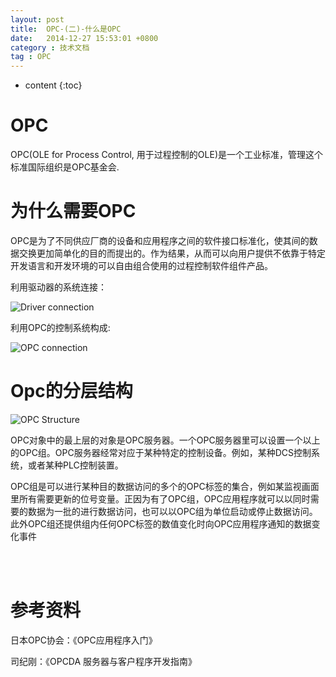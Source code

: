 ```yaml
---
layout: post
title:  OPC-(二)-什么是OPC
date:   2014-12-27 15:53:01 +0800
category : 技术文档
tag : OPC
---
```

 
 * content
{:toc}


OPC
================================

OPC(OLE for Process Control, 用于过程控制的OLE)是一个工业标准，管理这个标准国际组织是OPC基金会.

为什么需要OPC
================================

OPC是为了不同供应厂商的设备和应用程序之间的软件接口标准化，使其间的数据交换更加简单化的目的而提出的。作为结果，从而可以向用户提供不依靠于特定开发语言和开发环境的可以自由组合使用的过程控制软件组件产品。

利用驱动器的系统连接：

![Driver connection](/images/blog/opc/2_what_is_opc/1_driver_connection.png)

利用OPC的控制系统构成:

![OPC connection](/images/blog/opc/2_what_is_opc/2_opc_connection.png)

Opc的分层结构
================================

![OPC Structure](/images/blog/opc/2_what_is_opc/3_structure.png)

OPC对象中的最上层的对象是OPC服务器。一个OPC服务器里可以设置一个以上的OPC组。OPC服务器经常对应于某种特定的控制设备。例如，某种DCS控制系统，或者某种PLC控制装置。

OPC组是可以进行某种目的数据访问的多个的OPC标签的集合，例如某监视画面里所有需要更新的位号变量。正因为有了OPC组，OPC应用程序就可以以同时需要的数据为一批的进行数据访问，也可以以OPC组为单位启动或停止数据访问。此外OPC组还提供组内任何OPC标签的数值变化时向OPC应用程序通知的数据变化事件

<br>
<br>

参考资料
================================

日本OPC协会：《OPC应用程序入门》

司纪刚：《OPCDA 服务器与客户程序开发指南》